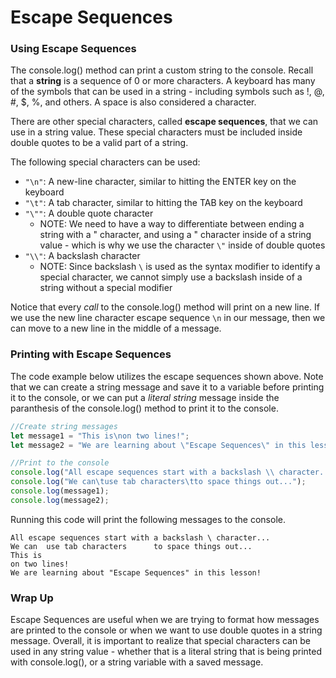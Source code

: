 # Escape Sequences

### Using Escape Sequences

The console.log() method can print a custom string to the console. Recall that a **string** is a sequence of 0 or more characters. A keyboard has many of the symbols that can be used in a string - including symbols such as !, @, #, $, %, and others. A space is also considered a character. 

There are other special characters, called **escape sequences**, that we can use in a string value. These special characters must be included inside double quotes to be a valid part of a string. 

The following special characters can be used:
* ```"\n"```: A new-line character, similar to hitting the ENTER key on the keyboard
* ```"\t"```: A tab character, similar to hitting the TAB key on the keyboard
* ```"\""```: A double quote character
  * NOTE: We need to have a way to differentiate between ending a string with a " character, and using a " character inside of a string value - which is why we use the character ```\"``` inside of double quotes
* ```"\\"```: A backslash character
  * NOTE: Since backslash ```\``` is used as the syntax modifier to identify a special character, we cannot simply use a backslash inside of a string without a special modifier
  
Notice that every *call* to the console.log() method will print on a new line. If we use the new line character escape sequence ```\n``` in our message, then we can move to a new line in the middle of a message.

### Printing with Escape Sequences

The code example below utilizes the escape sequences shown above. Note that we can create a string message and save it to a variable before printing it to the console, or we can put a *literal string* message inside the paranthesis of the console.log() method to print it to the console.

```javascript
//Create string messages
let message1 = "This is\non two lines!";
let message2 = "We are learning about \"Escape Sequences\" in this lesson!";

//Print to the console
console.log("All escape sequences start with a backslash \\ character...");
console.log("We can\tuse tab characters\tto space things out...");
console.log(message1);
console.log(message2);
```
Running this code will print the following messages to the console.

```
All escape sequences start with a backslash \ character...
We can  use tab characters      to space things out...
This is
on two lines!
We are learning about "Escape Sequences" in this lesson!
```
### Wrap Up
Escape Sequences are useful when we are trying to format how messages are printed to the console or when we want to use double quotes in a string message. Overall, it is important to realize that special characters can be used in any string value - whether that is a literal string that is being printed with console.log(), or a string variable with a saved message. 